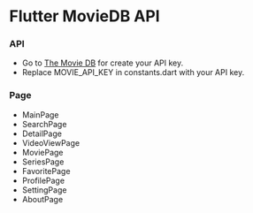 # Flutter MovieDB API

### API

- Go to [The Movie DB](https://www.themoviedb.org/) for create your API key.
- Replace MOVIE_API_KEY in constants.dart with your API key.

### Page

- MainPage
- SearchPage
- DetailPage
- VideoViewPage
- MoviePage
- SeriesPage
- FavoritePage
- ProfilePage
- SettingPage
- AboutPage